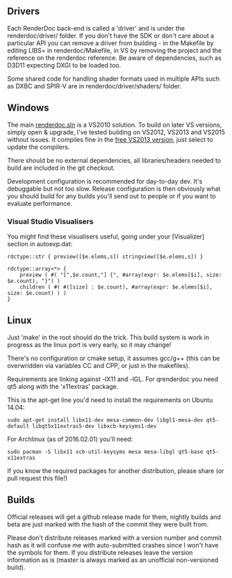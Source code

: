 Drivers
--------------

Each RenderDoc back-end is called a 'driver' and is under the renderdoc/driver/ folder. If you don't have the SDK or don't care about a particular API you can remove a driver from building - in the Makefile by editing LIBS= in renderdoc/Makefile, in VS by removing the project and the reference on the renderdoc reference. Be aware of dependencies, such as D3D11 expecting DXGI to be loaded too.

Some shared code for handling shader formats used in multiple APIs such as DXBC and SPIR-V are in renderdoc/driver/shaders/ folder.


Windows
--------------

The main [renderdoc.sln](renderdoc.sln) is a VS2010 solution. To build on later VS versions, simply open & upgrade, I've tested building on VS2012, VS2013 and VS2015 without issues. It compiles fine in the [free VS2013 version](http://www.visualstudio.com/en-us/news/vs2013-community-vs.aspx), just select to update the compilers.

There should be no external dependencies, all libraries/headers needed to build are included in the git checkout.

Development configuration is recommended for day-to-day dev. It's debuggable but not too slow. Release configuration is then obviously what you should build for any builds you'll send out to people or if you want to evaluate performance.

### Visual Studio Visualisers ###

You might find these visualisers useful, going under your [Visualizer] section in autoexp.dat:

    rdctype::str { preview([$e.elems,s]) stringview([$e.elems,s]) }

    rdctype::array<*> {
        preview ( #( "[",$e.count,"] {", #array(expr: $e.elems[$i], size: $e.count), "}") )
        children ( #( #([size] : $e.count), #array(expr: $e.elems[$i], size: $e.count) ) )
    }

Linux
--------------

Just 'make' in the root should do the trick. This build system is work in progress as the linux port is very early, so it may change!

There's no configuration or cmake setup, it assumes gcc/g++ (this can be overwridden via variables CC and CPP, or just in the makefiles).

Requirements are linking against -lX11 and -lGL. For qrenderdoc you need qt5 along with the 'x11extras' package.

This is the apt-get line you'd need to install the requirements on Ubuntu 14.04:

```
sudo apt-get install libx11-dev mesa-common-dev libgl1-mesa-dev qt5-default libqt5x11extras5-dev libxcb-keysyms1-dev
```

For Archlinux (as of 2016.02.01) you'll need:

```
sudo pacman -S libx11 xcb-util-keysyms mesa mesa-libgl qt5-base qt5-x11extras
```

If you know the required packages for another distribution, please share (or pull request this file!)

Builds
--------------

Official releases will get a github release made for them, nightly builds and beta are just marked with the hash of the commit they were built from.

Please don't distribute releases marked with a version number and commit hash as it will confuse me with auto-submitted crashes since I won't have the symbols for them. If you distribute releases leave the version information as is (master is always marked as an unofficial non-versioned build).


